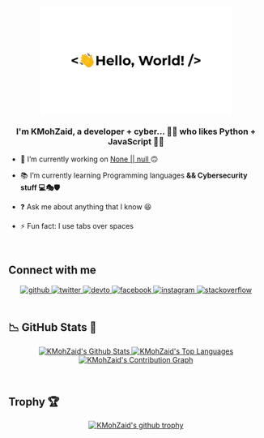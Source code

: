 <div align="center">
  <img src="./greetings.gif" align="center" style="width: 75%" />
</div>

### <div align="center">I'm KMohZaid, a developer + cyber... 👨‍💻 who likes Python + JavaScript 🚀🤖</div>

- 🔭 I’m currently working on [None || null ](#) 🙃

- 📚 I’m currently learning Programming languages **&& Cybersecurity stuff :computer::performing_arts::shield:**

- ❓ Ask me about anything that I know 😆

- ⚡ Fun fact: I use tabs over spaces

<br/>

## Connect with me

<div align="center">
  <a href="https://github.com/KMohZaid" target="_blank">
    <img src="https://img.shields.io/badge/github-%2324292e.svg?&style=for-the-badge&logo=github&logoColor=white" alt="github" style="margin-bottom: 5px;" />
  </a>
  <a href="https://twitter.com/KMohZaid" target="_blank">
    <img src="https://img.shields.io/badge/twitter-%2300acee.svg?&style=for-the-badge&logo=twitter&logoColor=white" alt="twitter" style="margin-bottom: 5px;" />
  </a>
  <a href="https://dev.to/KMohZaid" target="_blank">
    <img src="https://img.shields.io/badge/dev.to-%2308090A.svg?&style=for-the-badge&logo=dev.to&logoColor=white" alt="devto" style="margin-bottom: 5px;" />
  </a>
  <a href="https://www.facebook.com/KMohZaid" target="_blank">
    <img src="https://img.shields.io/badge/facebook-%232E87FB.svg?&style=for-the-badge&logo=facebook&logoColor=white" alt="facebook" style="margin-bottom: 5px;" />
  </a>
  <a href="https://instagram.com/KMohZaid" target="_blank">
    <img src="https://img.shields.io/badge/instagram-%23000000.svg?&style=for-the-badge&logo=instagram&logoColor=white" alt="instagram" style="margin-bottom: 5px;" />
  </a>
  <a href="https://stackoverflow.com/users/15550622" target="_blank">
    <img src="https://img.shields.io/badge/stackoverflow-%23F28032.svg?&style=for-the-badge&logo=stackoverflow&logoColor=white" alt="stackoverflow" style="margin-bottom: 5px;" />
  </a>
</div>

<br/>

## 📉 GitHub Stats 🌟

<div align="center">
  <p align="center">
    <a href="https://github.com/KMohZaid">
      <img alt="KMohZaid's Github Stats" src="https://github-readme-stats.vercel.app/api/?username=KMohZaid&show_icons=true&include_all_commits=true&count_private=true&theme=material-palenight&hide_border=true&bg_color=1F222E&title_color=F85D7F&icon_color=F8D866&line_height=28&rank_icon=github" height="192px"/>
    </a>
    <a href="https://github.com/KMohZaid">
      <img alt="KMohZaid's Top Languages" src="https://denvercoder1-github-readme-stats.vercel.app/api/top-langs/?username=KMohZaid&langs_count=8&layout=compact&theme=material-palenight&hide_border=true&bg_color=1F222E&title_color=F85D7F&icon_color=F8D866" height="192px"/>
    </a>
    <a href="https://github.com/KMohZaid">
      <img alt="KMohZaid's Contribution Graph" src="https://github-readme-activity-graph.vercel.app/graph?username=KMohZaid&theme=dracula&bg_color=1F222E&title_color=F85D7F&point=F8D866&line=F85D7F&color=a6accd&hide_border=true&radius=4.5" />
    </a>
  </p>
</div>

<br/>

## Trophy 🏆

<div align="center">
  <a href="https://github.com/ryo-ma/github-profile-trophy">
    <img src="https://github-profile-trophy.vercel.app/?username=kmohzaid&column=5" alt="KMohZaid's github trophy">
  </a>
</div>
